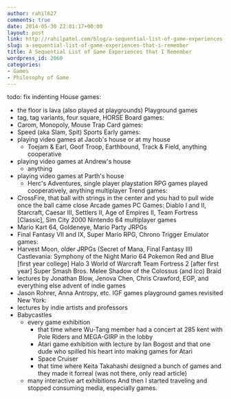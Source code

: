 ```yaml
---
author: rahil627
comments: true
date: 2014-05-30 22:01:17+00:00
layout: post
link: http://rahilpatel.com/blog/a-sequential-list-of-game-experiences-that-i-remember/
slug: a-sequential-list-of-game-experiences-that-i-remember
title: A Sequential List of Game Experiences that I Remember
wordpress_id: 2060
categories:
- Games
- Philosophy of Game
---
```


todo: fix indenting
House games:
  - the floor is lava (also played at playgrounds)
Playground games
  - tag, tag variants, four square, HORSE
Board games:
  - Carom, Monopoly, Mouse Trap
Card games:
  - Speed (aka Slam, Spit)
Sports
Early games:
  - playing video games at Jacob's house or at my house
    - Toejam & Earl, Goof Troop, Earthbound, Track & Field, anything cooperative
  - playing video games at Andrew's house
    - anything
  - playing video games at Parth's house
    - Herc's Adventures, single player playstation RPG games played cooperatively, anything multiplayer
Trend games:
  - CrossFire, that ball with strings in the center and you had to pull wide once the ball came close
Arcade games
PC Games:
Diablo I and II, Starcraft, Caesar III, Settlers II, Age of Empires II, Team Fortress [Classic], Sim City 2000 
Nintendo 64 multiplayer games
  - Mario Kart 64, Goldeneye, Mario Party
JRPGs
  - Final Fantasy VII and IX, Super Mario RPG, Chrono Trigger
Emulator games:
  - Harvest Moon, older JRPGs (Secret of Mana, Final Fantasy III)
Castlevania: Symphony of the Night
Mario 64
Pokemon Red and Blue
[first year college]
Halo 3
World of Warcraft
Team Fortress 2
[after first year]
Super Smash Bros. Melee
Shadow of the Colossus (and Ico)
Braid
  - lectures by Jonathan Blow, Jenova Chen, Chris Crawford, EGP, and everything else
advent of indie games
  - Jason Rohrer, Anna Antropy, etc.
IGF games
playground games revisited
New York:
  - lectures by indie artists and professors
  - Babycastles
    - every game exhibition
      - that time where Wu-Tang member had a concert at 285 kent with Pole Riders and MEGA-GIRP in the lobby
      - Atari game exhibition with lecture by Ian Bogost and that one dude who spilled his heart into making games for Atari
      - Space Cruiser
      - that time where Keita Takahashi designed a bunch of games and they made it forreal (was not there, only read article)
    - many interactive art exhibitions
And then I started traveling and stopped consuming media, especially games.

